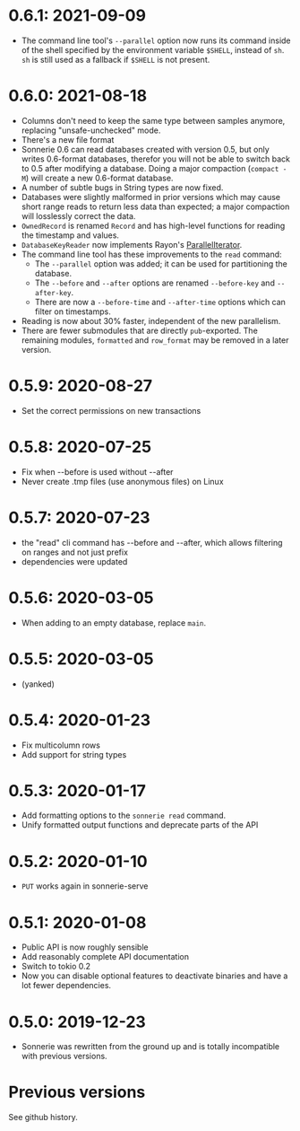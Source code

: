 # 0.6.1: 2021-09-09
* The command line tool's `--parallel` option now runs its command
inside of the shell specified by the environment variable `$SHELL`, instead of `sh`.
`sh` is still used as a fallback if `$SHELL` is not present.

# 0.6.0: 2021-08-18
* Columns don't need to keep the same type between samples anymore,
replacing "unsafe-unchecked" mode.
* There's a new file format
* Sonnerie 0.6 can read databases created with version 0.5, but only writes
0.6-format databases, therefor you will not be able to switch back to 0.5
after modifying a database. Doing a major compaction (`compact -M`) will
create a new 0.6-format database.
* A number of subtle bugs in String types are now fixed.
* Databases were slightly malformed in prior versions which may cause short
range reads to return less data than expected; a major compaction will losslessly
correct the data.
* `OwnedRecord` is renamed `Record` and has high-level functions for reading
the timestamp and values.
* `DatabaseKeyReader` now implements Rayon's [ParallelIterator](https://docs.rs/rayon/latest/rayon/iter/trait.ParallelIterator.html).
* The command line tool has these improvements to the `read` command:
	* The `--parallel` option was added; it can be used for partitioning the database.
	* The `--before` and `--after` options are renamed `--before-key` and
	`--after-key`.
	* There are now a `--before-time` and `--after-time` options
	which can filter on timestamps.
* Reading is now about 30% faster, independent of the new parallelism.
* There are fewer submodules that are directly `pub`-exported. The remaining
modules, `formatted` and `row_format` may be removed in a later version.

# 0.5.9: 2020-08-27
* Set the correct permissions on new transactions

# 0.5.8: 2020-07-25
* Fix when --before is used without --after
* Never create .tmp files (use anonymous files) on Linux

# 0.5.7: 2020-07-23
* the "read" cli command has --before and --after, which allows
filtering on ranges and not just prefix
* dependencies were updated

# 0.5.6: 2020-03-05
* When adding to an empty database, replace `main`.

# 0.5.5: 2020-03-05
* (yanked)

# 0.5.4: 2020-01-23
* Fix multicolumn rows
* Add support for string types

# 0.5.3: 2020-01-17
* Add formatting options to the `sonnerie read` command.
* Unify formatted output functions and deprecate parts of the API

# 0.5.2: 2020-01-10
* `PUT` works again in sonnerie-serve

# 0.5.1: 2020-01-08
* Public API is now roughly sensible
* Add reasonably complete API documentation
* Switch to tokio 0.2
* Now you can disable optional features to deactivate binaries and have a lot fewer dependencies.

# 0.5.0: 2019-12-23
* Sonnerie was rewritten from the ground up and is totally incompatible with previous versions.

# Previous versions
See github history.

